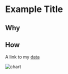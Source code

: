# Example Title

## Why

## How


A link to my [data](https://github.com/umd-mith/datastory/raw/master/data/dh.csv)

![chart](https://github.com/umd-mith/datastory/raw/master/images/chart.png)

